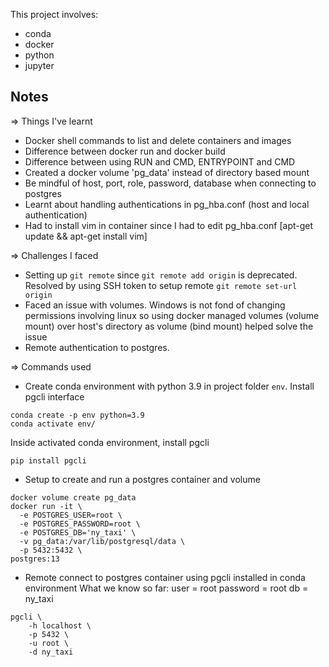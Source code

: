 This project involves:
- conda
- docker
- python
- jupyter

## Notes

=> Things I've learnt

- Docker shell commands to list and delete containers and images
- Difference between docker run and docker build
- Difference between using RUN and CMD, ENTRYPOINT and CMD
- Created a docker volume 'pg_data' instead of directory based mount
- Be mindful of host, port, role, password, database when connecting to postgres
- Learnt about handling authentications in pg_hba.conf (host and local authentication)
- Had to install vim in container since I had to edit pg_hba.conf [apt-get update && apt-get install vim]

=> Challenges I faced

- Setting up `git remote` since `git remote add origin` is deprecated. Resolved by using SSH token to setup remote `git remote set-url origin`
- Faced an issue with volumes. Windows is not fond of changing permissions involving linux so using docker managed volumes (volume mount) over host's directory as volume (bind mount) helped solve the issue
- Remote authentication to postgres. 

=> Commands used

- Create conda environment with python 3.9 in project folder `env`. Install pgcli interface
```
conda create -p env python=3.9
conda activate env/
```
Inside activated conda environment, install pgcli
```
pip install pgcli
```

- Setup to create and run a postgres container and volume 
```
docker volume create pg_data
docker run -it \
  -e POSTGRES_USER=root \
  -e POSTGRES_PASSWORD=root \
  -e POSTGRES_DB='ny_taxi' \
  -v pg_data:/var/lib/postgresql/data \
  -p 5432:5432 \
postgres:13
```

- Remote connect to postgres container using pgcli installed in conda environment
What we know so far:
user = root
password = root
db = ny_taxi

```
pgcli \
    -h localhost \
    -p 5432 \
    -u root \
    -d ny_taxi 
```


